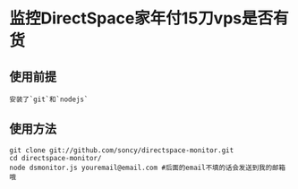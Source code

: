 # 监控DirectSpace家年付15刀vps是否有货

## 使用前提
    
    安装了`git`和`nodejs`

## 使用方法

    git clone git://github.com/soncy/directspace-monitor.git
    cd directspace-monitor/
    node dsmonitor.js youremail@email.com #后面的email不填的话会发送到我的邮箱哦
